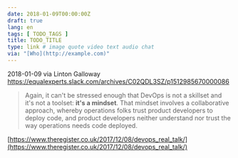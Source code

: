 ```yaml
---
date: 2018-01-09T00:00:00Z
draft: true
lang: en
tags: [ TODO_TAGS ]
title: TODO_TITLE
type: link # image quote video text audio chat
via: "[Who](http://example.com)"
---
```



2018-01-09 via Linton Galloway
https://equalexperts.slack.com/archives/C02QDL3SZ/p1512985670000086

> Again, it can't be stressed enough that DevOps is not a skillset and it's not a toolset: **it's a mindset**. That mindset involves a collaborative approach, whereby operations folks trust product developers to deploy code, and product developers neither understand nor trust the way operations needs code deployed.

[https://www.theregister.co.uk/2017/12/08/devops_real_talk/](https://www.theregister.co.uk/2017/12/08/devops_real_talk/)


